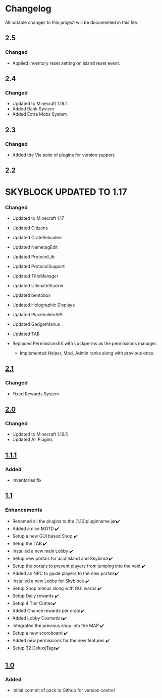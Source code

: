 # Changelog
All notable changes to this project will be documented in this file.

## 2.5

### Changed
- Applied inventory reset setting on island reset event.

## 2.4

### Changed
- Updated to Minecraft 1.18.1
- Added Bank System
- Added Extra Mobs System

## 2.3

### Changed
- Added the Via suite of plugins for version support.

## 2.2

# SKYBLOCK UPDATED TO 1.17

### Changed
- Updated to Minecraft 1.17
- Updated Citizens
- Updated CrateReloaded
- Updated NametagEdit
- Updated ProtocolLib
- Updated ProtocolSupport
- Updated TitleManager
- Updated UltimateStacker
- Updated bentobox
- Updated Holographic Displays
- Updated PlaceholderAPI
- Updated GadgetMenus
- Updated TAB
- Replaced PermissionsEX with Luckperms as the permissions manager.

  - Implemented Helper, Mod, Admin ranks along with previous ones.


## [2.1]

### Changed
- Fixed Rewards System

## [2.0]

### Changed
- Updated to Minecraft 1.16.5
- Updated All Plugins

## [1.1.1]

### Added
- Inventories fix

## [1.1]

### Enhancements
- Renamed all the plugins to the [1.16]pluginname.jar✔️
- Added a nice MOTD ✔️
- Setup a new GUI based Shop ✔️
- Setup the TAB ✔️
- Installed a new main Lobby ✔️
- Setup new portals for acid Island and Skyblock✔️
- Setup the portals to prevent players from jumping into the void ✔️
- Added an NPC to guide players to the new portals️✔️
- Installed a new Lobby for Skyblock ✔️
- Setup Shop menus along with GUI warps ✔️
- Setup Daily rewards ✔️
- Setup 4 Tier Crates✔️
- Added Chance rewards per crate✔️
- Added Lobby Cosmetics️✔️
- Integrated the previous shop into the MAP ✔️
- Setup a new scoreboard ✔️
- Added new permissions for the new features ✔️
- Setup 32 DeluxeTags✔️

## [1.0]

### Added
- Initial commit of pack to Github for version control

[2.5]: https://github.com/apexhosting/KitPVP/releases/tag/2.5
[2.4]: https://github.com/apexhosting/KitPVP/releases/tag/2.4
[2.3]: https://github.com/apexhosting/KitPVP/releases/tag/2.3
[2.2]: https://github.com/apexhosting/KitPVP/releases/tag/2.2
[2.1]: https://github.com/apexhosting/KitPVP/releases/tag/2.1
[2.0]: https://github.com/apexhosting/KitPVP/releases/tag/2.0
[1.1.1]: https://github.com/apexhosting/KitPVP/releases/tag/1.1.1
[1.1]: https://github.com/apexhosting/KitPVP/releases/tag/1.1
[1.0]: https://github.com/apexhosting/KitPVP/releases/tag/1.0
